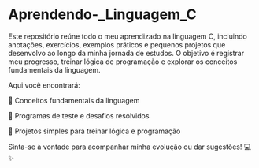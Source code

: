 # Aprendendo-_Linguagem_C
Este repositório reúne todo o meu aprendizado na linguagem C, incluindo anotações, exercícios, exemplos práticos e pequenos projetos que desenvolvo ao longo da minha jornada de estudos. O objetivo é registrar meu progresso, treinar lógica de programação e explorar os conceitos fundamentais da linguagem.

Aqui você encontrará:

🧠 Conceitos fundamentais da linguagem

🧪 Programas de teste e desafios resolvidos

🚀 Projetos simples para treinar lógica e programação

Sinta-se à vontade para acompanhar minha evolução ou dar sugestões! 💻✨
